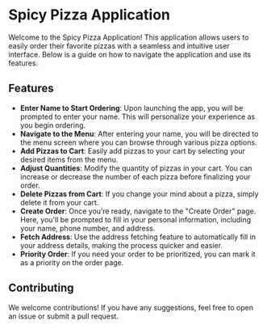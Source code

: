 # Spicy Pizza Application

Welcome to the Spicy Pizza Application! This application allows users to easily order their favorite pizzas with a seamless and intuitive user interface. Below is a guide on how to navigate the application and use its features.

## Features

- **Enter Name to Start Ordering**: Upon launching the app, you will be prompted to enter your name. This will personalize your experience as you begin ordering.
- **Navigate to the Menu**: After entering your name, you will be directed to the menu screen where you can browse through various pizza options.
- **Add Pizzas to Cart**: Easily add pizzas to your cart by selecting your desired items from the menu.
- **Adjust Quantities**: Modify the quantity of pizzas in your cart. You can increase or decrease the number of each pizza before finalizing your order.
- **Delete Pizzas from Cart**: If you change your mind about a pizza, simply delete it from your cart.
- **Create Order**: Once you’re ready, navigate to the "Create Order" page. Here, you'll be prompted to fill in your personal information, including your name, phone number, and address.
- **Fetch Address**: Use the address fetching feature to automatically fill in your address details, making the process quicker and easier.
- **Priority Order**: If you need your order to be prioritized, you can mark it as a priority on the order page.

## Contributing

We welcome contributions! If you have any suggestions, feel free to open an issue or submit a pull request.
